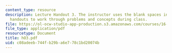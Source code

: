 ```yaml
---
content_type: resource
description: Lecture Handout 3. The instructor uses the blank spaces in these lecture
  handouts to work through problems and concepts during class.
file: https://ol-ocw-studio-app-production.s3.amazonaws.com/courses/16-30-estimation-and-control-of-aerospace-systems-spring-2004/c08adeeb744fb29ba6e778c1bd20074b_hO3.pdf
file_type: application/pdf
resourcetype: Document
title: hO3.pdf
uid: c08adeeb-744f-b29b-a6e7-78c1bd20074b
---
```


